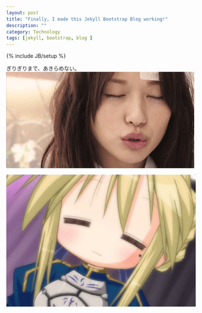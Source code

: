 ```yaml
---
layout: post
title: "Finally, I made this Jekyll Bootstrap Blog working!"
description: ""
category: Technology
tags: [jekyll, bootstrap, blog ]
---
```

{% include JB/setup %}

ぎりぎりまで、あきらめない。
![image](./media/erika.jpg "erika")

![image](./media/saber.jpg "Saber/Konada")




<!--haha-->
  


